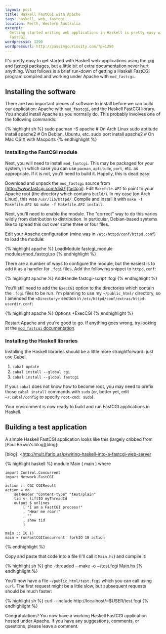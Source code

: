 ```yaml
---
layout: post
title: Haskell FastCGI with Apache
tags: haskell, web, fastcgi
location: Perth, Western Australia
excerpt: 
  Getting started writing web applications in Haskell is pretty easy with
  FastCGI.
wordpressid: 1290
wordpressurl: http://passingcuriosity.com/?p=1290
---
```


It's pretty easy to get started with Haskell web-applications using the
[cgi][hs-cgi] and [fastcgi][hs-fastcgi] packages, but a little bit of extra
documentation never hurt anything. What follows is a brief run-down of getting
a Haskell FastCGI program compiled and working under Apache with
`mod_fastcgi`.

[hs-cgi]: http://hackage.haskell.org/package/cgi
[hs-fastcgi]: http://hackage.haskell.org/package/fastcgi

Installing the software
-----------------------

There are two important pieces of software to install before we can build our
application: Apache with `mod_fastcgi`, and the Haskell FastCGI library. You
should install Apache as you normally do. This probably involves one of the
following commands:

{% highlight sh %}
    sudo pacman -S apache # On Arch Linux
    sudo aptitude install apache2 # On Debian, Ubuntu, etc.
    sudo port install apache2 # On Mac OS X with Macports
{% endhighlight %}

### Installing the FastCGI module

Next, you will need to install `mod_fastcgi`. This may be packaged for your
system, in which case you can use `pacman`, `aptitude`, `port`, etc. as
appropriate. If it is not, you'll need to build it. Happily, this is dead
easy:

Download and unpack the `mod_fastcgi` source from
[http://www.fastcgi.com/dist/][fastcgi]. Edit `Makefile.AP2` to point to your
Apache root (the directory which contains `build/`). In my case (on Arch
Linux), this was `/usr/lib/httpd/`. Compile and install it with `make -f
Makefile.AP2 && make -f Makefile.AP2 install`.

[fastcgi]: <http://www.fastcgi.com/dist/>

Next, you'll need to enable the module. The "correct" way to do this varies
wildly from distribution to distribution. In particular, Debian-based systems
like to spread this out over some three or four files.

Edit your Apache configuration (mine was in `/etc/httpd/conf/httpd.conf`) to
load the module:

{% highlight apache %}
    LoadModule fastcgi_module modules/mod_fastcgi.so
{% endhighlight %}

There are a number of ways to configure the module, but the easiest is to add
it as a handler for `.fcgi` files. Add the following snippet to `httpd.conf`:

{% highlight apache %}
    <IfModule fastcgi_module>
        AddHandle fastcgi-script .fcgi
    </IfModule>
{% endhighlight %}

You'll still need to add the `ExecCGI` option to the directories which contain
the `.fcgi` files to be run. I'm planning to use my `~/public_html/`
directory, so I amended the `<Directory>` section in
`/etc/httpd/conf/extras/httpd-userdir.conf`:

{% highlight apache %}
    Options +ExecCGI
{% endhighlight %}

Restart Apache and you're good to go. If anything goes wrong, try looking at the [`mod_fastcgi` documentation](http://www.fastcgi.com/mod_fastcgi/docs/mod_fastcgi.html).

### Installing the Haskell libraries

Installing the Haskell libraries should be a little more straightforward: just
use [Cabal][cabal].

[cabal]: <http://haskell.org/cabal/>

1. `cabal update`
2. `cabal install --global cgi`
3. `cabal install --global fastcgi`

If your `cabal` does not know how to become root, you may need to prefix those
`cabal install` commands with `sudo` (or, better yet, edit `~/.cabal/config`
to specify `root-cmd: sudo`).

Your environment is now ready to build and run FastCGI applications in
Haskell.

Building a test application
---------------------------

A simple Haskell FastCGI application looks like this (largely cribbed from
[Paul Brown's blog][blog]:

[blog]: <http://mult.ifario.us/p/wiring-haskell-into-a-fastcgi-web-server

{% highlight haskell %}
    module Main ( main ) where

    import Control.Concurrent
    import Network.FastCGI

    action :: CGI CGIResult
    action = do
        setHeader "Content-type" "text/plain"
        tid <- liftIO myThreadId
        output $ unlines 
            [ "I am a FastCGI process!"
            , "Hear me roar!"
            , ""
            , show tid
            ]

    main :: IO ()
    main = runFastCGIConcurrent' forkIO 10 action
{% endhighlight %}

Copy and paste that code into a file (I'll call it `Main.hs`) and compile it:

{% highlight sh %}
    ghc -threaded --make -o ~/test.fcgi Main.hs
{% endhighlight %}

You'll now have a file `~/public_html/test.fcgi` which you can call using
`curl`. The first request might be a little slow, but subsequent requests
should be much faster:

{% highlight sh %}
    curl --include http://localhost/~$USER/test.fcgi
{% endhighlight %}

Congratulations! You now have a working Haskell FastCGI application hosted
under Apache. If you have any suggestions, comments, or questions, please
leave a comment.
